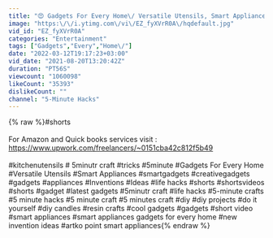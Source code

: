 ```yaml
---
title: "😍 Gadgets For Every Home\/ Versatile Utensils, Smart Appliances, hacks (Inventions & Ideas) 😍 #shorts"
image: "https:\/\/i.ytimg.com\/vi\/EZ_fyXVrR0A\/hqdefault.jpg"
vid_id: "EZ_fyXVrR0A"
categories: "Entertainment"
tags: ["Gadgets","Every","Home\/"]
date: "2022-03-12T19:17:23+03:00"
vid_date: "2021-08-20T13:20:42Z"
duration: "PT56S"
viewcount: "1060098"
likeCount: "35393"
dislikeCount: ""
channel: "5-Minute Hacks"
---
```

{% raw %}#shorts<br /><br />For Amazon and Quick books services visit :<br /><a rel="nofollow" target="blank" href="https://www.upwork.com/freelancers/~0151cba42c812f5b49">https://www.upwork.com/freelancers/~0151cba42c812f5b49</a><br /><br /> #kitchenutensils # 5minutr craft #tricks #5minute #Gadgets For Every Home #Versatile Utensils #Smart Appliances #smartgadgets #creativegadgets #gadgets #appliances #Inventions #Ideas #life hacks #shorts #shortsvideos #shorts #gadget #latest gadgets #5minutr craft #life hacks #5-minute crafts #5 minute hacks #5 minute craft #5 minutes craft #diy #diy projects #do it yourself #diy candles #resin crafts #cool gadgets #gadgets #short video #smart appliances #smart appliances gadgets for every home #new invention ideas #artko point smart appliances{% endraw %}
